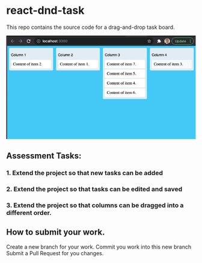 # react-dnd-task
This repo contains the source code for a drag-and-drop task board.

![image](Screenshot.png)

## Assessment Tasks:
### 1. Extend the project so that new tasks can be added
### 2. Extend the project so that tasks can be edited and saved
### 3. Extend the project so that columns can be dragged into a different order.

## How to submit your work.
Create a new branch for your work.
Commit you work into this new branch
Submit a Pull Request for you changes.